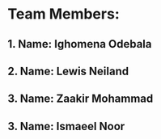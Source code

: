 # Team Members:

## 1. Name: Ighomena Odebala
## 2. Name: Lewis Neiland
## 3. Name: Zaakir Mohammad
## 3. Name: Ismaeel Noor 